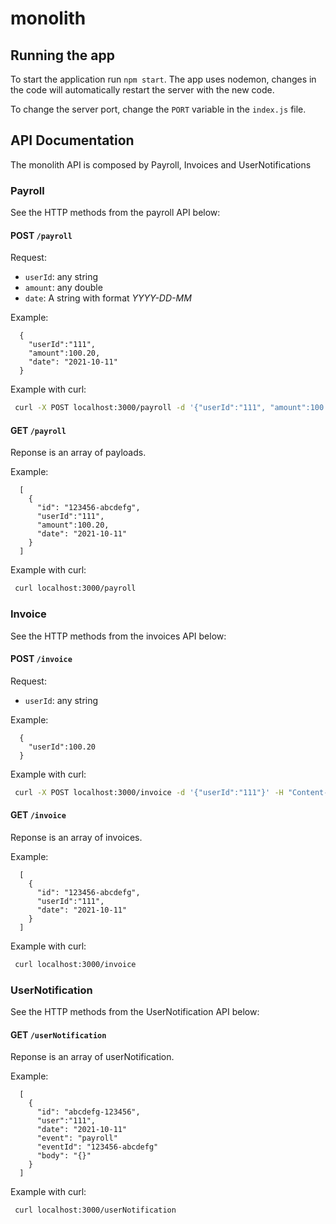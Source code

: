 # monolith

## Running the app
To start the application run `npm start`. The app uses nodemon, changes in the code will automatically restart the server with the new code.

To change the server port, change the `PORT` variable in the `index.js` file.

## API Documentation
The monolith API is composed by Payroll, Invoices and UserNotifications

### Payroll
See the HTTP methods from the payroll API below:

#### POST `/payroll`
Request: 
- `userId`: any string
- `amount`: any double
- `date`: A string with format *YYYY-DD-MM*

Example:

```
  {
    "userId":"111",
    "amount":100.20,
    "date": "2021-10-11"
  }
```

Example with curl:

```sh
 curl -X POST localhost:3000/payroll -d '{"userId":"111", "amount":100.20, "date": "2021-10-11"}' -H "Content-Type: application/json"
```

#### GET `/payroll`
Reponse is an array of payloads.

Example:

```
  [
    {
      "id": "123456-abcdefg",
      "userId":"111",
      "amount":100.20,
      "date": "2021-10-11"
    }
  ]
```

Example with curl:

```sh
 curl localhost:3000/payroll
```

### Invoice
See the HTTP methods from the invoices API below:

#### POST `/invoice`

Request: 
- `userId`: any string

Example:

```
  {
    "userId":100.20
  }
```

Example with curl:

```sh
 curl -X POST localhost:3000/invoice -d '{"userId":"111"}' -H "Content-Type: application/json"
```

#### GET `/invoice`
Reponse is an array of invoices.

Example:

```
  [
    {
      "id": "123456-abcdefg",
      "userId":"111",
      "date": "2021-10-11"
    }
  ]
```

Example with curl:

```sh
 curl localhost:3000/invoice
```

### UserNotification
See the HTTP methods from the UserNotification API below:

#### GET `/userNotification`
Reponse is an array of userNotification.

Example:

```
  [
    {
      "id": "abcdefg-123456",
      "user":"111",
      "date": "2021-10-11"
      "event": "payroll"
      "eventId": "123456-abcdefg"
      "body": "{}"
    }
  ]
```

Example with curl:

```sh
 curl localhost:3000/userNotification
```